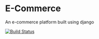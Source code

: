 # E-Commerce
An e-commerce platform built using django

[![Build Status](https://travis-ci.org/archibishop/E-Commerce.svg?branch=develop)](https://travis-ci.org/archibishop/E-Commerce)
